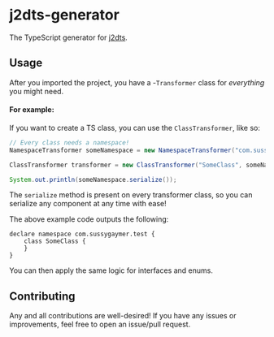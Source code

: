 # j2dts-generator
The TypeScript generator for [j2dts](https://github.com/sussyGaymer/j2dts).

## Usage
After you imported the project, you have a -`Transformer` class for *everything* you might need.
#### For example:
If you want to create a TS class, you can use the `ClassTransformer`, like so:
```java
// Every class needs a namespace!
NamespaceTransformer someNamespace = new NamespaceTransformer("com.sussygaymer.test");

ClassTransformer transformer = new ClassTransformer("SomeClass", someNamespace/*, someParentOrAbstractClass*/);

System.out.println(someNamespace.serialize());
```
The `serialize` method is present on every transformer class, so you can serialize any component at any time with ease!

The above example code outputs the following:
```
declare namespace com.sussygaymer.test {
    class SomeClass {
    }
}
```

You can then apply the same logic for interfaces and enums.

## Contributing
Any and all contributions are well-desired! If you have any issues or improvements, feel free to open an issue/pull request.
